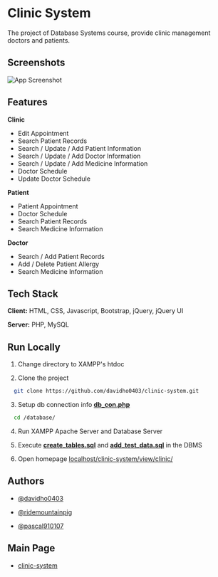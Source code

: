 
# Clinic System

The project of Database Systems course, provide clinic management doctors and patients.


## Screenshots

![App Screenshot](/view/src/image/screenshot.png)


## Features

**Clinic**

- Edit Appointment
- Search Patient Records
- Search / Update / Add Patient Information
- Search / Update / Add Doctor Information
- Search / Update / Add Medicine Information
- Doctor Schedule
- Update Doctor Schedule

**Patient**

- Patient Appointment
- Doctor Schedule
- Search Patient Records
- Search Medicine Information

**Doctor**

- Search / Add Patient Records
- Add / Delete Patient Allergy
- Search Medicine Information
## Tech Stack

**Client:** HTML, CSS, Javascript, Bootstrap, jQuery, jQuery UI

**Server:** PHP, MySQL
## Run Locally

1. Change directory to XAMPP's htdoc

2. Clone the project

```bash
  git clone https://github.com/davidho0403/clinic-system.git
```

3. Setup db connection info [**db_con.php**](/database/db_con.php)

```bash
  cd /database/
```

4. Run XAMPP Apache Server and Database Server

5. Execute [**create_tables.sql**](/database/create_tables.sql) and [**add_test_data.sql**](/database/add_test_data.sql) in the DBMS

6. Open homepage [localhost/clinic-system/view/clinic/](http://localhost/clinic-system/view/clinic/)

## Authors

- [@davidho0403](https://github.com/davidho0403)

- [@ridemountainpig](https://www.github.com/ridemountainpig)

- [@pascal910107](https://www.github.com/pascal910107)

## Main Page

- [clinic-system](https://github.com/davidho0403/clinic-system)
